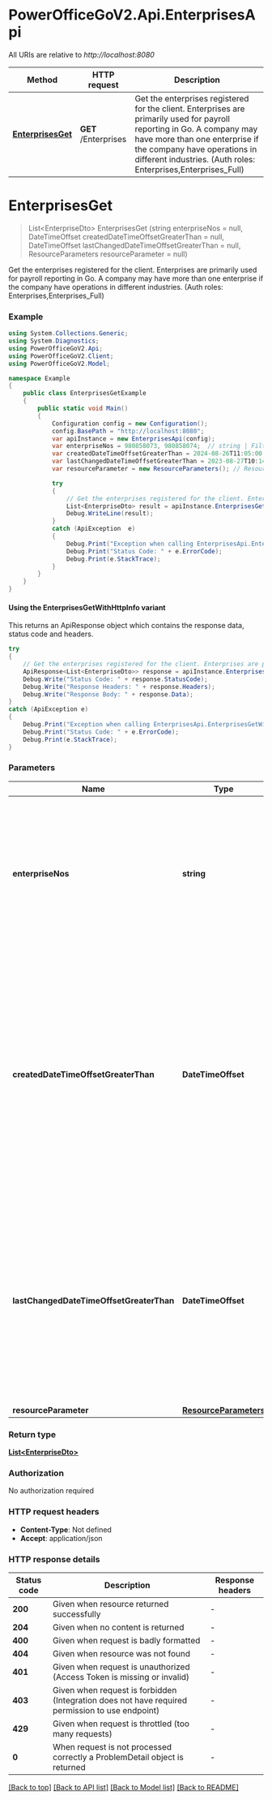 # PowerOfficeGoV2.Api.EnterprisesApi

All URIs are relative to *http://localhost:8080*

| Method | HTTP request | Description |
|--------|--------------|-------------|
| [**EnterprisesGet**](EnterprisesApi.md#enterprisesget) | **GET** /Enterprises | Get the enterprises registered for the client. Enterprises are primarily used for payroll reporting in Go.  A company may have more than one enterprise if the company have operations in different industries. (Auth roles: Enterprises,Enterprises_Full) |

<a id="enterprisesget"></a>
# **EnterprisesGet**
> List&lt;EnterpriseDto&gt; EnterprisesGet (string enterpriseNos = null, DateTimeOffset createdDateTimeOffsetGreaterThan = null, DateTimeOffset lastChangedDateTimeOffsetGreaterThan = null, ResourceParameters resourceParameter = null)

Get the enterprises registered for the client. Enterprises are primarily used for payroll reporting in Go.  A company may have more than one enterprise if the company have operations in different industries. (Auth roles: Enterprises,Enterprises_Full)

### Example
```csharp
using System.Collections.Generic;
using System.Diagnostics;
using PowerOfficeGoV2.Api;
using PowerOfficeGoV2.Client;
using PowerOfficeGoV2.Model;

namespace Example
{
    public class EnterprisesGetExample
    {
        public static void Main()
        {
            Configuration config = new Configuration();
            config.BasePath = "http://localhost:8080";
            var apiInstance = new EnterprisesApi(config);
            var enterpriseNos = 980858073, 980858074;  // string | Filter by enterprise number. Search string should be separated by comma. If filter string is null or whitespace, query is returned as is. (optional) 
            var createdDateTimeOffsetGreaterThan = 2024-08-26T11:05:00.1234567Z;  // DateTimeOffset | Filter by the enterprise created timestamp property. This filtering will return all enterprises with a created timestamp greater than the timestamp provided. Can be used when polling for new entries from Go. Timestamp not inclusive. (optional) 
            var lastChangedDateTimeOffsetGreaterThan = 2023-08-27T10:14:00.1234567Z;  // DateTimeOffset | Filter by the enterprise last changed timestamp property. This filtering will return all enterprises with a last changed timestamp greater than the timestamp provided. Timestamp not inclusive. (optional) 
            var resourceParameter = new ResourceParameters(); // ResourceParameters |  (optional) 

            try
            {
                // Get the enterprises registered for the client. Enterprises are primarily used for payroll reporting in Go.  A company may have more than one enterprise if the company have operations in different industries. (Auth roles: Enterprises,Enterprises_Full)
                List<EnterpriseDto> result = apiInstance.EnterprisesGet(enterpriseNos, createdDateTimeOffsetGreaterThan, lastChangedDateTimeOffsetGreaterThan, resourceParameter);
                Debug.WriteLine(result);
            }
            catch (ApiException  e)
            {
                Debug.Print("Exception when calling EnterprisesApi.EnterprisesGet: " + e.Message);
                Debug.Print("Status Code: " + e.ErrorCode);
                Debug.Print(e.StackTrace);
            }
        }
    }
}
```

#### Using the EnterprisesGetWithHttpInfo variant
This returns an ApiResponse object which contains the response data, status code and headers.

```csharp
try
{
    // Get the enterprises registered for the client. Enterprises are primarily used for payroll reporting in Go.  A company may have more than one enterprise if the company have operations in different industries. (Auth roles: Enterprises,Enterprises_Full)
    ApiResponse<List<EnterpriseDto>> response = apiInstance.EnterprisesGetWithHttpInfo(enterpriseNos, createdDateTimeOffsetGreaterThan, lastChangedDateTimeOffsetGreaterThan, resourceParameter);
    Debug.Write("Status Code: " + response.StatusCode);
    Debug.Write("Response Headers: " + response.Headers);
    Debug.Write("Response Body: " + response.Data);
}
catch (ApiException e)
{
    Debug.Print("Exception when calling EnterprisesApi.EnterprisesGetWithHttpInfo: " + e.Message);
    Debug.Print("Status Code: " + e.ErrorCode);
    Debug.Print(e.StackTrace);
}
```

### Parameters

| Name | Type | Description | Notes |
|------|------|-------------|-------|
| **enterpriseNos** | **string** | Filter by enterprise number. Search string should be separated by comma. If filter string is null or whitespace, query is returned as is. | [optional]  |
| **createdDateTimeOffsetGreaterThan** | **DateTimeOffset** | Filter by the enterprise created timestamp property. This filtering will return all enterprises with a created timestamp greater than the timestamp provided. Can be used when polling for new entries from Go. Timestamp not inclusive. | [optional]  |
| **lastChangedDateTimeOffsetGreaterThan** | **DateTimeOffset** | Filter by the enterprise last changed timestamp property. This filtering will return all enterprises with a last changed timestamp greater than the timestamp provided. Timestamp not inclusive. | [optional]  |
| **resourceParameter** | [**ResourceParameters**](ResourceParameters.md) |  | [optional]  |

### Return type

[**List&lt;EnterpriseDto&gt;**](EnterpriseDto.md)

### Authorization

No authorization required

### HTTP request headers

 - **Content-Type**: Not defined
 - **Accept**: application/json


### HTTP response details
| Status code | Description | Response headers |
|-------------|-------------|------------------|
| **200** | Given when resource returned successfully |  -  |
| **204** | Given when no content is returned |  -  |
| **400** | Given when request is badly formatted |  -  |
| **404** | Given when resource was not found |  -  |
| **401** | Given when request is unauthorized (Access Token is missing or invalid) |  -  |
| **403** | Given when request is forbidden (Integration does not have required permission to use endpoint) |  -  |
| **429** | Given when request is throttled (too many requests) |  -  |
| **0** | When request is not processed correctly a ProblemDetail object is returned |  -  |

[[Back to top]](#) [[Back to API list]](../../README.md#documentation-for-api-endpoints) [[Back to Model list]](../../README.md#documentation-for-models) [[Back to README]](../../README.md)

